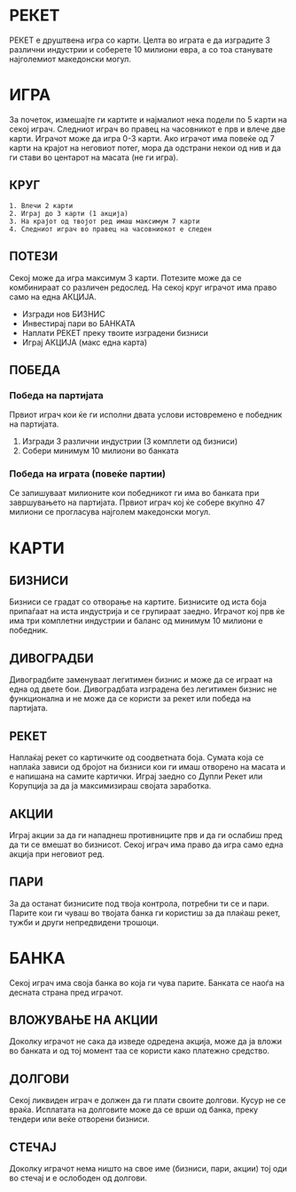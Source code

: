 # РЕКЕТ
РЕКЕТ е друштвена игра со карти. Целта во играта е да изградите 3 различни индустрии и соберете 10 милиони евра, а со тоа станувате најголемиот македонски могул. 

# ИГРА
За почеток, измешајте ги картите и најмалиот нека подели по 5 карти на секој играч. Следниот играч во правец на часовникот е прв и влече две карти. Играчот може да игра 0-3 карти. Ако играчот има повеќе од 7 карти на крајот на неговиот потег, мора да одстрани некои од нив и да ги стави во центарот на масата (не ги игра).

## КРУГ

	1. Влечи 2 карти
	2. Играј до 3 карти (1 акција)
	3. На крајот од твојот ред имаш максимум 7 карти
	4. Следниот играч во правец на часовниокот е следен

## ПОТЕЗИ

Секој може да игра максимум 3 карти. Потезите може да се комбинираат со различен редослед. На секој круг играчот има право само на една АКЦИЈА.
- Изгради нов БИЗНИС
- Инвестирај пари во БАНКАТА
- Наплати РЕКЕТ преку твоите изградени бизниси
- Играј АКЦИЈА (макс една карта)

## ПОБЕДА

### Победа на партијата

Првиот играч кои ќе ги исполни двата услови истовремено е победник на партијата.
1. Изгради 3 различни индустрии (3 комплети од бизниси)
2. Собери минимум 10 милиони во банката

### Победа на играта (повеќе партии)

Се запишуваат милионите кои победникот ги има во банката при завршувањето на партијата. Првиот играч кој ќе собере вкупно 47 милиони се прогласува најголем македонски могул.

# КАРТИ

## БИЗНИСИ

Бизниси се градат со отворање на картите. Бизнисите од иста боја припаѓаат на иста индустрија и се групираат заедно. Играчот кој прв ќе има три комплетни индустрии и баланс од минимум 10 милиони е победник.

## ДИВОГРАДБИ

Дивоградбите заменуваат легитимен бизнис и може да се играат на една од двете бои. Дивоградбата изградена без легитимен бизнис не функционална и не може да се користи за рекет или победа на партијата.

## РЕКЕТ
Наплаќај рекет со картичките од соодветната боја. Сумата која се наплаќа зависи од бројот на бизниси кои ги имаш отворено на масата и е напишана на самите картички. Играј заедно со Дупли Рекет или Корупција за да ја максимизираш својата заработка.

## АКЦИИ

Играј акции за да ги нападнеш противниците прв и да ги ослабиш пред да ти се вмешат во бизнисот. Секој играч има право да игра само една акција при неговиот ред.

## ПАРИ
За да останат бизнисите под твоја контрола, потребни ти се и пари. Парите кои ги чуваш во твојата банка ги користиш за да плаќаш рекет, тужби и други непредвидени трошоци.

# БАНКА
Секој играч има своја банка во која ги чува парите. Банката се наоѓа на десната страна пред играчот.

## ВЛОЖУВАЊЕ НА АКЦИИ
Доколку играчот не сака да изведе одредена акција, може да ја вложи во банката и од тој момент таа се користи како платежно средство.

## ДОЛГОВИ
Секој ликвиден играч е должен да ги плати своите долгови. Кусур не се враќа. Исплатата на долговите може да се врши од банка, преку тендери или веќе отворени бизниси.

## СТЕЧАЈ
Доколку играчот нема ништо на свое име (бизниси, пари, акции) тој оди во стечај и е ослободен од долгови.


